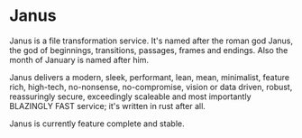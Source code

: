 # Janus

Janus is a file transformation service. It's named after the roman god Janus, the god of beginnings, transitions, passages, frames and endings. Also the month of January is named after him.

Janus delivers a modern, sleek, performant, lean, mean, minimalist, feature rich, high-tech, no-nonsense, no-compromise, vision or data driven, robust, reassuringly secure, exceedingly scaleable and most importantly BLAZINGLY FAST service; it's written in rust after all.

Janus is currently feature complete and stable.
